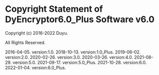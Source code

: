 # Copyright Statement of DyEncryptor6.0_Plus Software v6.0

Copyright (c) 2016-2022 Duyu.

 All Rights Reserved.

 2016-04-05.  version:1.0.
 2018-10-13.  version:1.0_Plus.
 2019-06-02.  version:2.0.
 2020-02-26.  version:3.0.
 2020-03-26.  version:4.0.
 2021-08-29.  version:5.0.
 2021-09-17.  version:5.0_Plus.
 2021-10-28.  version:6.0.
 2022-01-04.  version:6.0_Plus.
